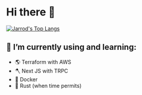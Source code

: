 # Hi there 👋
[![Jarrod's Top Langs](https://github-readme-stats.vercel.app/api/top-langs/?username=jarrodmedrano&theme=system)](https://github.com/jarrodmedrano/github-readme-stats)

## 📝 I’m currently using and learning:
- 🌎 Terraform with AWS
- 🪓 Next JS with TRPC
- 🐳 Docker
- 🦀 Rust (when time permits)

<!--
**jarrodmedrano/jarrodmedrano** is a ✨ _special_ ✨ repository because its `README.md` (this file) appears on your GitHub profile.

Here are some ideas to get you started:

- 🔭 I’m currently working on ...
- 🌱 I’m currently learning ...
- 👯 I’m looking to collaborate on ...
- 🤔 I’m looking for help with ...
- 💬 Ask me about ...
- 📫 How to reach me: ...
- 😄 Pronouns: ...
- ⚡ Fun fact: ...
-->
